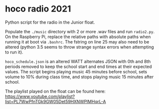 # hoco radio 2021
Python script for the radio in the Junior float.

Populate the `./music` directory with 2 or more .wav files and run `radio2.py`.
On the Raspberry Pi, replace the relative paths with absolute paths when running it
at boot via `.bashrc`. The fstring on line 25 may also need to be altered (python 3.5 seems to
throw strange syntax errors when attempting to run it).

`hoco_schedule.json` is an altered WATT alternates JSON with 0th and 8th periods removed
to keep the school start and end times at their expected values. The script begins playing music
45 minutes before school, sets volume to 10% during class time, and stops playing music 15 minutes
after school.

The playlist played on the float can be found here: https://www.youtube.com/playlist?list=PL7WwPfnTGk9GW05Det59HXNWPIMHqrL-A
